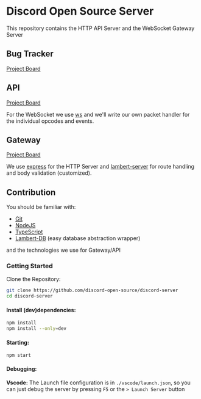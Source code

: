 # Discord Open Source Server
This repository contains the HTTP API Server and the WebSocket Gateway Server

## Bug Tracker
[Project Board](https://github.com/discord-open-source/discord-server/projects/4)

## API
[Project Board](https://github.com/discord-open-source/discord-server/projects/3)

For the WebSocket we use [ws](https://www.npmjs.com/package/ws) and we'll write our own packet handler for the individual opcodes and events.

## Gateway
[Project Board](https://github.com/discord-open-source/discord-server/projects/6)

We use [express](https://expressjs.com/) for the HTTP Server and 
[lambert-server](https://www.npmjs.com/package/lambert-server) for route handling and body validation (customized).

## Contribution
You should be familiar with:
- [Git](https://git-scm.com/)
- [NodeJS](https://nodejs.org/)
- [TypeScript](https://www.typescriptlang.org/)
- [Lambert-DB](https://www.npmjs.com/package/lambert-db) (easy database abstraction wrapper)

and the technologies we use for Gateway/API

### Getting Started
Clone the Repository:
```bash
git clone https://github.com/discord-open-source/discord-server
cd discord-server
```
#### Install (dev)dependencies:
```bash
npm install
npm install --only=dev
```
#### Starting:
```
npm start
```
#### Debugging:
**Vscode:**
The Launch file configuration is in ``./vscode/launch.json``,
so you can just debug the server by pressing ``F5`` or the ``> Launch Server`` button
